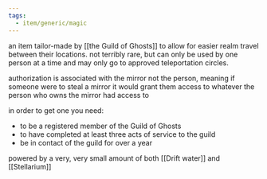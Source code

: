 ```yaml
---
tags:
  - item/generic/magic
---
```

an item tailor-made by [[the Guild of Ghosts]] to allow for easier realm travel between their locations. not terribly rare, but can only be used by one person at a time and may only go to approved teleportation circles. 

authorization is associated with the mirror not the person, meaning if someone were to steal a mirror it would grant them access to whatever the person who owns the mirror had access to

in order to get one you need:
- to be a registered member of the Guild of Ghosts
- to have completed at least three acts of service to the guild
- be in contact of the guild for over a year

powered by a very, very small amount of both [[Drift water]] and [[Stellarium]]